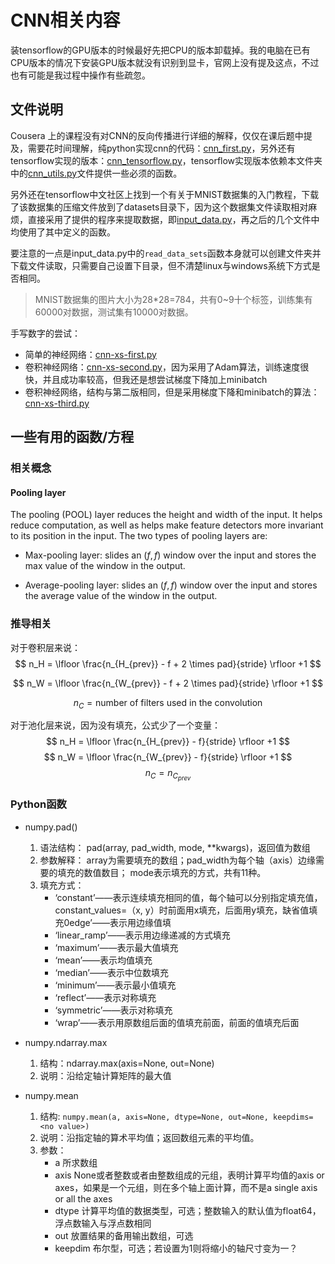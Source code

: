 # CNN相关内容

装tensorflow的GPU版本的时候最好先把CPU的版本卸载掉。我的电脑在已有CPU版本的情况下安装GPU版本就没有识别到显卡，官网上没有提及这点，不过也有可能是我过程中操作有些疏忽。

## 文件说明

Cousera 上的课程没有对CNN的反向传播进行详细的解释，仅仅在课后题中提及，需要花时间理解，纯python实现cnn的代码：[cnn_first.py](cnn_first.py)，另外还有tensorflow实现的版本：[cnn_tensorflow.py](cnn_tensorflow.py)，tensorflow实现版本依赖本文件夹中的[cnn_utils.py](cnn_utils.py)文件提供一些必须的函数。

另外还在tensorflow中文社区上找到一个有关于MNIST数据集的入门教程，下载了该数据集的压缩文件放到了datasets目录下，因为这个数据集文件读取相对麻烦，直接采用了提供的程序来提取数据，即[input_data.py](input_data.py)，再之后的几个文件中均使用了其中定义的函数。

要注意的一点是input_data.py中的``read_data_sets``函数本身就可以创建文件夹并下载文件读取，只需要自己设置下目录，但不清楚linux与windows系统下方式是否相同。

>MNIST数据集的图片大小为28*28=784，共有0~9十个标签，训练集有60000对数据，测试集有10000对数据。

手写数字的尝试：

- 简单的神经网络：[cnn-xs-first.py](cnn-xs-first.py)
- 卷积神经网络：[cnn-xs-second.py](cnn-xs-second.py)，因为采用了Adam算法，训练速度很快，并且成功率较高，但我还是想尝试梯度下降加上minibatch
- 卷积神经网络，结构与第二版相同，但是采用梯度下降和minibatch的算法：[cnn-xs-third.py](cnn-xs-third.py)


## 一些有用的函数/方程

### 相关概念

#### Pooling layer

The pooling (POOL) layer reduces the height and width of the input. It helps reduce computation, as well as helps make feature detectors more invariant to its position in the input. The two types of pooling layers are:

- Max-pooling layer: slides an ($f, f$) window over the input and stores the max value of the window in the output.

- Average-pooling layer: slides an ($f, f$) window over the input and stores the average value of the window in the output.
  
### 推导相关

对于卷积层来说：
$$ n_H = \lfloor \frac{n_{H_{prev}} - f + 2 \times pad}{stride} \rfloor +1 $$

$$ n_W = \lfloor \frac{n_{W_{prev}} - f + 2 \times pad}{stride} \rfloor +1 $$

$$ n_C = \text{number of filters used in the convolution} $$

对于池化层来说，因为没有填充，公式少了一个变量：
$$ n_H = \lfloor \frac{n_{H_{prev}} - f}{stride} \rfloor +1 $$
$$ n_W = \lfloor \frac{n_{W_{prev}} - f}{stride} \rfloor +1 $$
$$ n_C = n_{C_{prev}}$$

### Python函数

- numpy.pad()
    1. 语法结构： pad(array, pad_width, mode, **kwargs)，返回值为数组
    2. 参数解释： array为需要填充的数组；pad_width为每个轴（axis）边缘需要的填充的数值数目； mode表示填充的方式，共有11种。
    3. 填充方式：
        - ‘constant’——表示连续填充相同的值，每个轴可以分别指定填充值，constant_values=（x, y）时前面用x填充，后面用y填充，缺省值填充0edge’——表示用边缘值填
        - ‘linear_ramp’——表示用边缘递减的方式填充
        - ‘maximum’——表示最大值填充
        - ‘mean’——表示均值填充
        - ‘median’——表示中位数填充
        - ‘minimum’——表示最小值填充
        - ‘reflect’——表示对称填充
        - ‘symmetric’——表示对称填充
        - ‘wrap’——表示用原数组后面的值填充前面，前面的值填充后面

- numpy.ndarray.max
    1. 结构：ndarray.max(axis=None, out=None)
    2. 说明：沿给定轴计算矩阵的最大值
- numpy.mean
    1. 结构: ``numpy.mean(a, axis=None, dtype=None, out=None, keepdims=<no value>)``
    2. 说明：沿指定轴的算术平均值；返回数组元素的平均值。
    3. 参数：
        - a  所求数组
        - axis   None或者整数或者由整数组成的元组，表明计算平均值的axis or axes，如果是一个元组，则在多个轴上面计算，而不是a single axis or all the axes
        - dtype 计算平均值的数据类型，可选；整数输入的默认值为float64，浮点数输入与浮点数相同
        - out   放置结果的备用输出数组，可选
        - keepdim   布尔型，可选；若设置为1则将缩小的轴尺寸变为一？